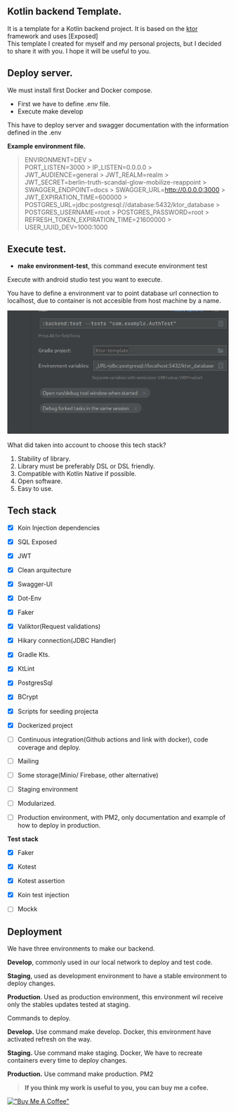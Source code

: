 
## **Kotlin backend Template.**

It is a template for a Kotlin backend project. It is based on the [ktor](https://ktor.io/) framework and uses [Exposed]  
This template I created for myself and my personal projects, but I decided to share it with you. I hope it will be useful to you.


## **Deploy server.**

We must install first Docker and Docker compose.

- First we have to define .env file.
- Execute make develop

This have to deploy server and swagger documentation with the information defined in the .env

**Example environment file.**

> ENVIRONMENT=DEV >         
> PORT_LISTEN=3000 > IP_LISTEN=0.0.0.0 >         
> JWT_AUDIENCE=general > JWT_REALM=realm > JWT_SECRET=berlin-truth-scandal-glow-mobilize-reappoint > SWAGGER_ENDPOINT=docs > SWAGGER_URL=http://0.0.0.0:3000 >         
> JWT_EXPIRATION_TIME=600000 > POSTGRES_URL=jdbc:postgresql://database:5432/ktor_database > POSTGRES_USERNAME=root > POSTGRES_PASSWORD=root >         
> REFRESH_TOKEN_EXPIRATION_TIME=21600000 >     USER_UUID_DEV=1000:1000

## **Execute test.**

- **make environment-test**, this command execute environment test

Execute with android studio test you want to execute.

You have to define a environment var to point database url connection to localhost, due to container is not accesible from host machine by a name.

![Example of how to configure a run test](https://github.com/CristianMG/Ktor-template/blob/develop/screenshoots/img.png?raw=true)

What did taken into account to choose this tech stack?
1) Stability of library.
2) Library must be preferably DSL or DSL friendly.
3) Compatible with Kotlin Native if possible.
4) Open software.
5) Easy to use.

## Tech stack
- [x] Koin Injection dependencies
- [x] SQL Exposed
- [x] JWT
- [x] Clean arquitecture
- [x] Swagger-UI
- [x] Dot-Env
- [x] Faker
- [x] Valiktor(Request validations)
- [x] Hikary connection(JDBC Handler)
- [x] Gradle Kts.
- [x] KtLint
- [x] PostgresSql
- [x] BCrypt
- [x] Scripts for seeding projecta
- [x] Dockerized project
- [ ] Continuous integration(Github actions and link with docker), code coverage and deploy.
- [ ] Mailing
- [ ] Some storage(Minio/ Firebase, other alternative)
- [ ] Staging environment
- [ ] Modularized.
- [ ] Production environment, with PM2, only documentation and example of how to deploy in production.


**Test stack**
- [x] Faker
- [x] Kotest
- [x] Kotest assertion
- [x] Koin test injection
- [ ] Mockk



## Deployment

We have three environments to make our backend.

**Develop**, commonly used in our local network to deploy and test code.

**Staging**, used as development environment to have a stable environment to deploy changes.

**Production**. Used as production environment, this environment wil receive only the stables updates tested at staging.

Commands to deploy.

**Develop.** Use command make develop. Docker, this environment have activated refresh on the way.

**Staging.** Use command make staging. Docker, We have to recreate containers every time to deploy changes.

**Production.** Use command make production. PM2








> **If you think my work is useful to you, you can buy me a cofee.**

[!["Buy Me A Coffee"](https://www.buymeacoffee.com/assets/img/custom_images/orange_img.png)](https://www.buymeacoffee.com/cristianmed)